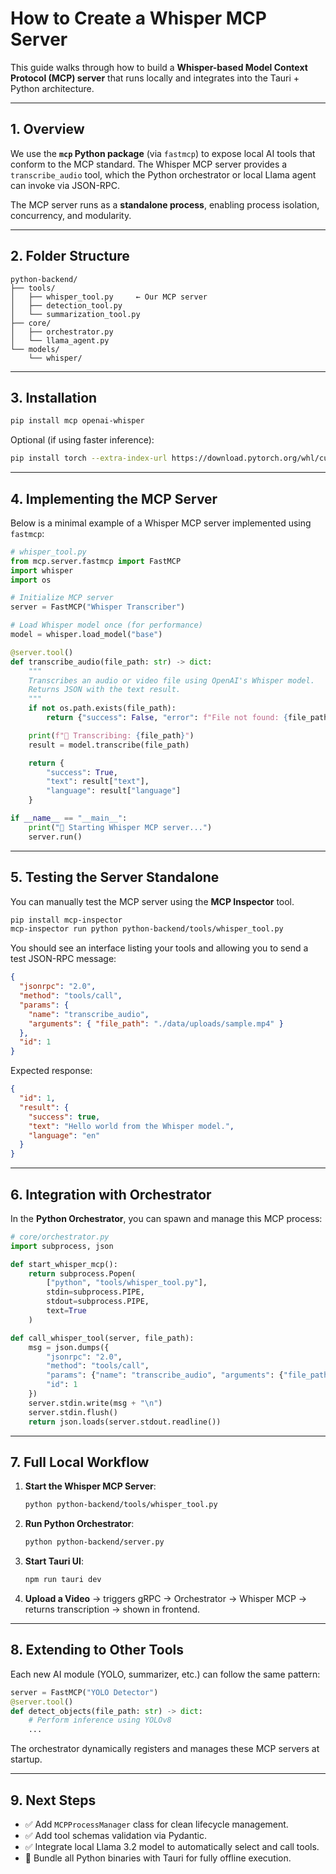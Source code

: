 # How to Create a Whisper MCP Server

This guide walks through how to build a **Whisper-based Model Context Protocol (MCP) server** that runs locally and integrates into the Tauri + Python architecture.

---

## 1. Overview

We use the **`mcp` Python package** (via `fastmcp`) to expose local AI tools that conform to the MCP standard. The Whisper MCP server provides a `transcribe_audio` tool, which the Python orchestrator or local Llama agent can invoke via JSON-RPC.

The MCP server runs as a **standalone process**, enabling process isolation, concurrency, and modularity.

---

## 2. Folder Structure

```
python-backend/
├── tools/
│   ├── whisper_tool.py     ← Our MCP server
│   ├── detection_tool.py
│   └── summarization_tool.py
├── core/
│   ├── orchestrator.py
│   └── llama_agent.py
└── models/
    └── whisper/
```

---

## 3. Installation

```bash
pip install mcp openai-whisper
```

Optional (if using faster inference):

```bash
pip install torch --extra-index-url https://download.pytorch.org/whl/cu121
```

---

## 4. Implementing the MCP Server

Below is a minimal example of a Whisper MCP server implemented using `fastmcp`:

```python
# whisper_tool.py
from mcp.server.fastmcp import FastMCP
import whisper
import os

# Initialize MCP server
server = FastMCP("Whisper Transcriber")

# Load Whisper model once (for performance)
model = whisper.load_model("base")

@server.tool()
def transcribe_audio(file_path: str) -> dict:
    """
    Transcribes an audio or video file using OpenAI's Whisper model.
    Returns JSON with the text result.
    """
    if not os.path.exists(file_path):
        return {"success": False, "error": f"File not found: {file_path}"}

    print(f"🎤 Transcribing: {file_path}")
    result = model.transcribe(file_path)

    return {
        "success": True,
        "text": result["text"],
        "language": result["language"]
    }

if __name__ == "__main__":
    print("🚀 Starting Whisper MCP server...")
    server.run()
```

---

## 5. Testing the Server Standalone

You can manually test the MCP server using the **MCP Inspector** tool.

```bash
pip install mcp-inspector
mcp-inspector run python python-backend/tools/whisper_tool.py
```

You should see an interface listing your tools and allowing you to send a test JSON-RPC message:

```json
{
  "jsonrpc": "2.0",
  "method": "tools/call",
  "params": {
    "name": "transcribe_audio",
    "arguments": { "file_path": "./data/uploads/sample.mp4" }
  },
  "id": 1
}
```

Expected response:

```json
{
  "id": 1,
  "result": {
    "success": true,
    "text": "Hello world from the Whisper model.",
    "language": "en"
  }
}
```

---

## 6. Integration with Orchestrator

In the **Python Orchestrator**, you can spawn and manage this MCP process:

```python
# core/orchestrator.py
import subprocess, json

def start_whisper_mcp():
    return subprocess.Popen(
        ["python", "tools/whisper_tool.py"],
        stdin=subprocess.PIPE,
        stdout=subprocess.PIPE,
        text=True
    )

def call_whisper_tool(server, file_path):
    msg = json.dumps({
        "jsonrpc": "2.0",
        "method": "tools/call",
        "params": {"name": "transcribe_audio", "arguments": {"file_path": file_path}},
        "id": 1
    })
    server.stdin.write(msg + "\n")
    server.stdin.flush()
    return json.loads(server.stdout.readline())
```

---

## 7. Full Local Workflow

1. **Start the Whisper MCP Server**:

   ```bash
   python python-backend/tools/whisper_tool.py
   ```
2. **Run Python Orchestrator**:

   ```bash
   python python-backend/server.py
   ```
3. **Start Tauri UI**:

   ```bash
   npm run tauri dev
   ```
4. **Upload a Video** → triggers gRPC → Orchestrator → Whisper MCP → returns transcription → shown in frontend.

---

## 8. Extending to Other Tools

Each new AI module (YOLO, summarizer, etc.) can follow the same pattern:

```python
server = FastMCP("YOLO Detector")
@server.tool()
def detect_objects(file_path: str) -> dict:
    # Perform inference using YOLOv8
    ...
```

The orchestrator dynamically registers and manages these MCP servers at startup.

---

## 9. Next Steps

* ✅ Add `MCPProcessManager` class for clean lifecycle management.
* ✅ Add tool schemas validation via Pydantic.
* ✅ Integrate local Llama 3.2 model to automatically select and call tools.
* 🚀 Bundle all Python binaries with Tauri for fully offline execution.
